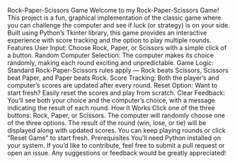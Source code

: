Rock-Paper-Scissors Game 
Welcome to my Rock-Paper-Scissors Game! This project is a fun, graphical implementation of the classic game where you can challenge the computer and see if luck (or strategy) is on your side. Built using Python’s Tkinter library, this game provides an interactive experience with score tracking and the option to play multiple rounds.
Features
User Input: Choose Rock, Paper, or Scissors with a simple click of a button.
Random Computer Selection: The computer makes its choice randomly, making each round exciting and unpredictable.
Game Logic: Standard Rock-Paper-Scissors rules apply — Rock beats Scissors, Scissors beat Paper, and Paper beats Rock.
Score Tracking: Both the player’s and computer’s scores are updated after every round.
Reset Option: Want to start fresh? Easily reset the scores and play from scratch.
Clear Feedback: You’ll see both your choice and the computer’s choice, with a message indicating the result of each round.
How It Works
Click one of the three buttons: Rock, Paper, or Scissors.
The computer will randomly choose one of the three options.
The result of the round (win, lose, or tie) will be displayed along with updated scores.
You can keep playing rounds or click "Reset Game" to start fresh.
Prerequisites
You’ll need Python installed on your system.
If you’d like to contribute, feel free to submit a pull request or open an issue. Any suggestions or feedback would be greatly appreciated!
